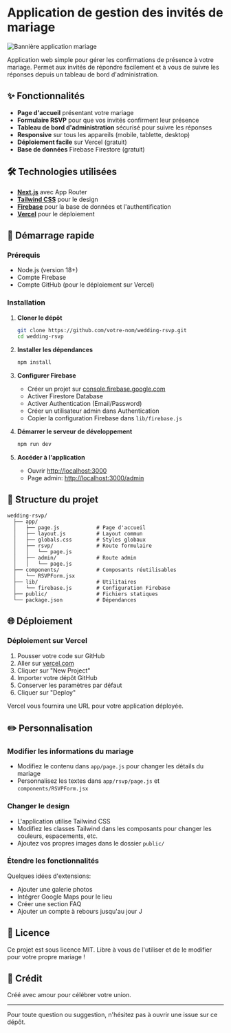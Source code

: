 # Application de gestion des invités de mariage

![Bannière application mariage](https://images.unsplash.com/photo-1511795409834-ef04bbd61622?ixlib=rb-4.0.3&auto=format&fit=crop&w=1200&h=300&q=80)

Application web simple pour gérer les confirmations de présence à votre mariage. Permet aux invités de répondre facilement et à vous de suivre les réponses depuis un tableau de bord d'administration.

## ✨ Fonctionnalités

- **Page d'accueil** présentant votre mariage
- **Formulaire RSVP** pour que vos invités confirment leur présence
- **Tableau de bord d'administration** sécurisé pour suivre les réponses
- **Responsive** sur tous les appareils (mobile, tablette, desktop)
- **Déploiement facile** sur Vercel (gratuit)
- **Base de données** Firebase Firestore (gratuit)

## 🛠️ Technologies utilisées

- **[Next.js](https://nextjs.org/)** avec App Router
- **[Tailwind CSS](https://tailwindcss.com/)** pour le design
- **[Firebase](https://firebase.google.com/)** pour la base de données et l'authentification
- **[Vercel](https://vercel.com/)** pour le déploiement

## 🚀 Démarrage rapide

### Prérequis

- Node.js (version 18+)
- Compte Firebase
- Compte GitHub (pour le déploiement sur Vercel)

### Installation

1. **Cloner le dépôt**
   ```bash
   git clone https://github.com/votre-nom/wedding-rsvp.git
   cd wedding-rsvp
   ```

2. **Installer les dépendances**
   ```bash
   npm install
   ```

3. **Configurer Firebase**
   - Créer un projet sur [console.firebase.google.com](https://console.firebase.google.com/)
   - Activer Firestore Database
   - Activer Authentication (Email/Password)
   - Créer un utilisateur admin dans Authentication
   - Copier la configuration Firebase dans `lib/firebase.js`

4. **Démarrer le serveur de développement**
   ```bash
   npm run dev
   ```

5. **Accéder à l'application**
   - Ouvrir [http://localhost:3000](http://localhost:3000)
   - Page admin: [http://localhost:3000/admin](http://localhost:3000/admin)

## 📁 Structure du projet

```
wedding-rsvp/
  ├── app/                   
  │   ├── page.js            # Page d'accueil
  │   ├── layout.js          # Layout commun
  │   ├── globals.css        # Styles globaux
  │   ├── rsvp/              # Route formulaire
  │   │   └── page.js        
  │   ├── admin/             # Route admin
  │   │   └── page.js        
  ├── components/            # Composants réutilisables
  │   └── RSVPForm.jsx       
  ├── lib/                   # Utilitaires
  │   └── firebase.js        # Configuration Firebase
  ├── public/                # Fichiers statiques
  └── package.json           # Dépendances
```

## 🌐 Déploiement

### Déploiement sur Vercel

1. Pousser votre code sur GitHub
2. Aller sur [vercel.com](https://vercel.com)
3. Cliquer sur "New Project"
4. Importer votre dépôt GitHub
5. Conserver les paramètres par défaut
6. Cliquer sur "Deploy"

Vercel vous fournira une URL pour votre application déployée.

## ✏️ Personnalisation

### Modifier les informations du mariage

- Modifiez le contenu dans `app/page.js` pour changer les détails du mariage
- Personnalisez les textes dans `app/rsvp/page.js` et `components/RSVPForm.jsx`

### Changer le design

- L'application utilise Tailwind CSS
- Modifiez les classes Tailwind dans les composants pour changer les couleurs, espacements, etc.
- Ajoutez vos propres images dans le dossier `public/`

### Étendre les fonctionnalités

Quelques idées d'extensions:
- Ajouter une galerie photos
- Intégrer Google Maps pour le lieu
- Créer une section FAQ
- Ajouter un compte à rebours jusqu'au jour J

## 📝 Licence

Ce projet est sous licence MIT. Libre à vous de l'utiliser et de le modifier pour votre propre mariage !

## 💖 Crédit

Créé avec amour pour célébrer votre union.

---

Pour toute question ou suggestion, n'hésitez pas à ouvrir une issue sur ce dépôt.
